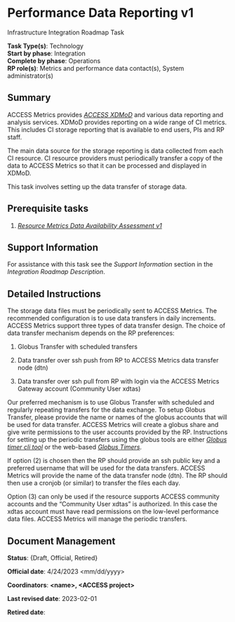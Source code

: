 # Performance Data Reporting v1

Infrastructure Integration Roadmap Task

**Task Type(s)**: Technology  
**Start by phase**: Integration  
**Complete by phase**: Operations  
**RP role(s)**: Metrics and performance data contact(s), System administrator(s)

## Summary

ACCESS Metrics provides [*ACCESS XDMoD*](https://xdmod.access-ci.org) and various data reporting and analysis services. XDMoD provides reporting on a wide range of CI metrics. This includes CI storage reporting that is available to end users, PIs and RP staff.

The main data source for the storage reporting is data collected from each CI resource. CI resource providers must periodically transfer a copy of the data to ACCESS Metrics so that it can be processed and displayed in XDMoD.

This task involves setting up the data transfer of storage data.

## Prerequisite tasks

1.  [*Resource Metrics Data Availability Assessment v1*](Resource_Metrics_Data_Availability_Assessment_v1.md)

## Support Information

For assistance with this task see the *Support Information* section in the *Integration Roadmap Description*.

## Detailed Instructions

The storage data files must be periodically sent to ACCESS Metrics. The recommended configuration is to use data transfers in daily increments. ACCESS Metrics support three types of data transfer design. The choice of data transfer mechanism depends on the RP preferences:

1.  Globus Transfer with scheduled transfers

2.  Data transfer over ssh push from RP to ACCESS Metrics data transfer node (dtn)

3.  Data transfer over ssh pull from RP with login via the ACCESS Metrics Gateway account (Community User xdtas)

Our preferred mechanism is to use Globus Transfer with scheduled and regularly repeating transfers for the data exchange. To setup Globus Transfer, please provide the name or names of the globus accounts that will be used for data transfer. ACCESS Metrics will create a globus share and give write permissions to the user accounts provided by the RP. Instructions for setting up the periodic transfers using the globus tools are either [*Globus timer cli tool*](https://pypi.org/project/globus-timer-cli/) or the web-based [*Globus Timers*](https://www.globus.org/blog/scheduled-and-recurring-transfers-now-available-globus-web-app).

If option (2) is chosen then the RP should provide an ssh public key and a preferred username that will be used for the data transfers. ACCESS Metrics will provide the name of the data transfer node (dtn). The RP should then use a cronjob (or similar) to transfer the files each day.

Option (3) can only be used if the resource supports ACCESS community accounts and the “Community User xdtas” is authorized. In this case the xdtas account must have read permissions on the low-level performance data files. ACCESS Metrics will manage the periodic transfers.

## Document Management

**Status**: {Draft, Official, Retired}

**Official date**: 4/24/2023 \<mm/dd/yyyy\>

**Coordinators**: **\<name\>, \<ACCESS project\>**

**Last revised date**: 2023-02-01

**Retired date**:
